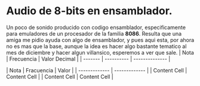# Audio de 8-bits en ensamblador.
Un poco de sonido producido con codigo ensamblador, especificamente para emuladores de un procesador de la familia __8086__.
Resulta que una amiga me pidio ayuda con algo de ensamblador, y pues aqui esta, por ahora no es mas que la base, aunque la idea
es hacer algo bastante tematico al mes de diciembre y hacer algun villansico, esperemos a ver que sale.
| Nota   | Frecuencia | Valor Decimal |
| ------- | ---------- | -------------- |




| Nota  |  Fracuencia | Valor  |
| ------------- | ------------- |
| Content Cell  | Content Cell  |
| Content Cell  | Content Cell  |
